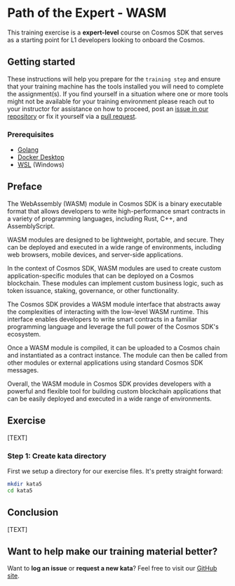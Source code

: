 # Path of the Expert - WASM

This training exercise is a **expert-level** course on Cosmos SDK that serves as a starting point for L1 developers looking to onboard the Cosmos.

## Getting started

These instructions will help you prepare for the `training step` and ensure that your training machine has the tools installed you will need to complete the assignment(s). If you find yourself in a situation where one or more tools might not be available for your training environment please reach out to your instructor for assistance on how to proceed, post an [issue in our repository](https://github.com/classic-terra/dojo/issues) or fix it yourself via a [pull request](https://github.com/classic-terra/dojo/pulls).

### Prerequisites

* [Golang](https://go.dev/dl/)
* [Docker Desktop](https://www.docker.com/products/docker-desktop)
* [WSL](https://learn.microsoft.com/en-us/windows/wsl/install) (Windows)

## Preface

The WebAssembly (WASM) module in Cosmos SDK is a binary executable format that allows developers to write high-performance smart contracts in a variety of programming languages, including Rust, C++, and AssemblyScript.

WASM modules are designed to be lightweight, portable, and secure. They can be deployed and executed in a wide range of environments, including web browsers, mobile devices, and server-side applications.

In the context of Cosmos SDK, WASM modules are used to create custom application-specific modules that can be deployed on a Cosmos blockchain. These modules can implement custom business logic, such as token issuance, staking, governance, or other functionality.

The Cosmos SDK provides a WASM module interface that abstracts away the complexities of interacting with the low-level WASM runtime. This interface enables developers to write smart contracts in a familiar programming language and leverage the full power of the Cosmos SDK's ecosystem.

Once a WASM module is compiled, it can be uploaded to a Cosmos chain and instantiated as a contract instance. The module can then be called from other modules or external applications using standard Cosmos SDK messages.

Overall, the WASM module in Cosmos SDK provides developers with a powerful and flexible tool for building custom blockchain applications that can be easily deployed and executed in a wide range of environments.

## Exercise

[TEXT]

### Step 1: Create kata directory

First we setup a directory for our exercise files. It's pretty straight forward:

```bash
mkdir kata5
cd kata5
```

## Conclusion

[TEXT]

## Want to help make our training material better?

Want to **log an issue** or **request a new kata**? Feel free to visit our [GitHub site](https://github.com/classic-terra/dojo/issues).
